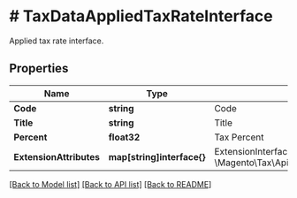 # # TaxDataAppliedTaxRateInterface
Applied tax rate interface.

## Properties 


Name | Type | Description | Notes
------------ | ------------- | ------------- | -------------
**Code**| **string** | Code  | [optional]
**Title**| **string** | Title  | [optional]
**Percent**| **float32** | Tax Percent  | [optional]
**ExtensionAttributes**| **map[string]interface{}** | ExtensionInterface class for @see \\Magento\\Tax\\Api\\Data\\AppliedTaxRateInterface  | [optional]


[[Back to Model list]](../../README.md#models) [[Back to API list]](../../README.md#endpoints) [[Back to README]](../../README.md)


